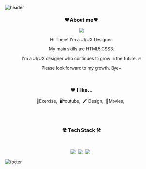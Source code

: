 ![header](https://capsule-render.vercel.app/api?type=waving&color=auto&height=200&section=header&text=Welcome%20to%20H_line%20Github&fontSize=50&animation=twinkling&text-color=e2e3dd)
<h3 align="center"><b>❤️About me❤️</b></h3>
<p align="center"><a href="https://nahyeonsun.github.io/personalv2/" target="_blank"><img src="[https://img.shields.io/badge/homepage]-EA4AAA?style=flat&logo=GitHub Sponsors&logoColor=white"/></a></p>

<p align="center">Hi There! I'm a UI/UX Designer.</p>
<p align="center"> My main skills are HTML5,CSS3.</p>
<p align="center">I'm a UI/UX designer who continues to grow in the future. 🔥</p> 
<p align="center">Please look forward to my growth. Bye~</p>

<br>

<h3 align="center">❤️ I like...</h3>
<p align="center">💪Exercise,&nbsp;&nbsp;🖥Youtube,&nbsp;&nbsp;🖍 Design,&nbsp;&nbsp;🎥Movies,&nbsp;&nbsp;</p>

<br>
<br>

<h3 align="center"><b>🛠 Tech Stack 🛠</b></h3>
</br>
<p align="center">
<img src="https://img.shields.io/badge/HTML-orange?style=flat-square&logo=HTML&logoColor=white"/></a>&nbsp
<img src="https://img.shields.io/badge/Javascript-yellow?style=flat-square&logo=Javascript&logoColor=white"/></a>&nbsp 
<img src="https://img.shields.io/badge/CSS3-1572B6?style=flat-square&logo=CSS3&logoColor=white"/></a> &nbsp

![footer](https://capsule-render.vercel.app/api?type=waving&color=auto&height=100&section=footer)
